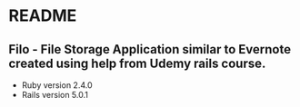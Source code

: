 # README
## Filo - File Storage Application similar to Evernote created using help from Udemy rails course.

* Ruby version 2.4.0
* Rails version 5.0.1

